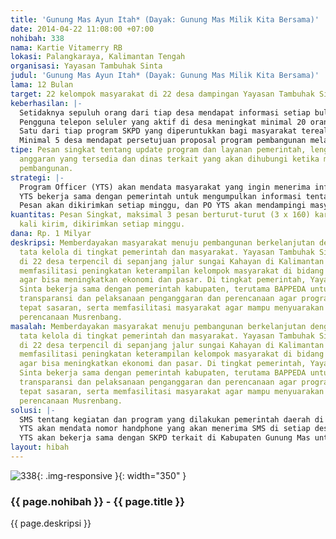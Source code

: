 ```yaml
---
title: 'Gunung Mas Ayun Itah* (Dayak: Gunung Mas Milik Kita Bersama)'
date: 2014-04-22 11:08:00 +07:00
nohibah: 338
nama: Kartie Vitamerry RB
lokasi: Palangkaraya, Kalimantan Tengah
organisasi: Yayasan Tambuhak Sinta
judul: 'Gunung Mas Ayun Itah* (Dayak: Gunung Mas Milik Kita Bersama)'
lama: 12 Bulan
target: 22 kelompok masyarakat di 22 desa dampingan Yayasan Tambuhak Sinta.
keberhasilan: |-
  Setidaknya sepuluh orang dari tiap desa mendapat informasi setiap bulan
  Pengguna telepon seluler yang aktif di desa meningkat minimal 20 orang di tiap desa (22 desa) per bulan
  Satu dari tiap program SKPD yang diperuntukkan bagi masyarakat terealisasi melalui proposal proyek yang diajukan masyarakat.
  Minimal 5 desa mendapat persetujuan proposal program pembangunan melalui informasi yang didapat lewat proyek ini
tipe: Pesan singkat tentang update program dan layanan pemerintah, lengkap dengan
  anggaran yang tersedia dan dinas terkait yang akan dihubungi ketika mengajukan proposal
  pembangunan.
strategi: |-
  Program Officer (YTS) akan mendata masyarakat yang ingin menerima informasi melalui SMS di 22 desa di tiga Kecamatan.
  YTS bekerja sama dengan pemerintah untuk mengumpulkan informasi tentang program dan layanan yang tersedia, serta anggaran yang tersedia.
  Pesan akan dikirimkan setiap minggu, dan PO YTS akan mendampingi masyarakat yang ingin menindaklanjuti pesan yang diterima ke dinas terkait.
kuantitas: Pesan Singkat, maksimal 3 pesan berturut-turut (3 x 160) karakter satu
  kali kirim, dikirimkan setiap minggu.
dana: Rp. 1 Milyar
deskripsi: Memberdayakan masyarakat menuju pembangunan berkelanjutan dengan memperkuat
  tata kelola di tingkat pemerintah dan masyarakat. Yayasan Tambuhak Sinta bekerja
  di 22 desa terpencil di sepanjang jalur sungai Kahayan di Kalimantan Tengah. Kami
  memfasilitasi peningkatan keterampilan kelompok masyarakat di bidang mata pencaharian
  agar bisa meningkatkan ekonomi dan pasar. Di tingkat pemerintah, Yayasan Tambuhak
  Sinta bekerja sama dengan pemerintah kabupaten, terutama BAPPEDA untuk membantu
  transparansi dan pelaksanaan penganggaran dan perencanaan agar program yang dirancang
  tepat sasaran, serta memfasilitasi masyarakat agar mampu menyuarakan aspirasi melalui
  perencanaan Musrenbang.
masalah: Memberdayakan masyarakat menuju pembangunan berkelanjutan dengan memperkuat
  tata kelola di tingkat pemerintah dan masyarakat. Yayasan Tambuhak Sinta bekerja
  di 22 desa terpencil di sepanjang jalur sungai Kahayan di Kalimantan Tengah. Kami
  memfasilitasi peningkatan keterampilan kelompok masyarakat di bidang mata pencaharian
  agar bisa meningkatkan ekonomi dan pasar. Di tingkat pemerintah, Yayasan Tambuhak
  Sinta bekerja sama dengan pemerintah kabupaten, terutama BAPPEDA untuk membantu
  transparansi dan pelaksanaan penganggaran dan perencanaan agar program yang dirancang
  tepat sasaran, serta memfasilitasi masyarakat agar mampu menyuarakan aspirasi melalui
  perencanaan Musrenbang.
solusi: |-
  SMS tentang kegiatan dan program yang dilakukan pemerintah daerah di 22 desa di tiga Kecamatan.
  YTS akan mendata nomor handphone yang akan menerima SMS di setiap desa.
  YTS akan bekerja sama dengan SKPD terkait di Kabupaten Gunung Mas untuk mengumpulkan dan menyebarkan informasi yang akan disebarkan melalui pesan singkat. Pesan singkat ini berisi informasi mengenai update tentang program yang bisa diakses masyarakat di tiap dinas, informasi terkait perencanaan dan penganggaran, serta tips dan informasi agar masyarakat lebih mudah mengakses informasi tersebut.
layout: hibah
---
```


![338](/static/img/hibahcms/338.png){: .img-responsive }{: width="350" }

### {{ page.nohibah }} - {{ page.title }}

{{ page.deskripsi }}
